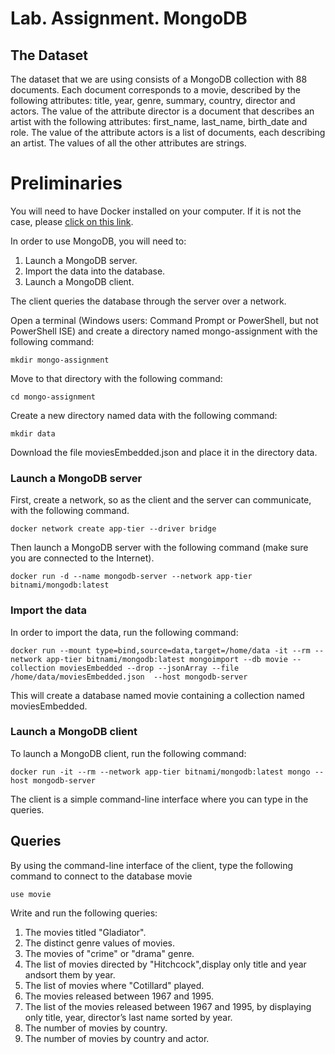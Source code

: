 # Lab. Assignment. MongoDB

## The Dataset

The dataset that we are using consists of 
a MongoDB collection with 88 documents.
Each document corresponds to a movie, described by 
the following attributes: title, year,
genre, summary, country,  director
and actors.
The value of the attribute director is  a document that describes
an artist with the following attributes: first_name,
last_name, birth_date and role.
The value of the attribute actors is a list of 
documents, each describing an artist.
The values of all the other attributes are strings.

# Preliminaries

You will need to have Docker installed on your computer.
If it is not the case, please [click on this link](https://store.docker.com/). 

In order to use MongoDB, you will need to:

1. Launch a MongoDB server.
2. Import the data into the database.
3. Launch a MongoDB client. 

The client queries the database through the server over a network.

Open a terminal (Windows users: Command Prompt or PowerShell, but not PowerShell ISE)
and create a directory named mongo-assignment with the following command:

```
mkdir mongo-assignment
```

Move to that directory with the following command:

```
cd mongo-assignment
```

Create a new directory named data with the following command:

```
mkdir data
```

Download the file moviesEmbedded.json and place it
in the directory data.

### Launch a MongoDB server

First, create a network, so as the client and the server can 
communicate, with the following command.

```
docker network create app-tier --driver bridge
```

Then launch a MongoDB server with the following command (make sure you are connected to the Internet).

```
docker run -d --name mongodb-server --network app-tier bitnami/mongodb:latest
```

### Import the data

In order to import the data, run the following command:

```
docker run --mount type=bind,source=data,target=/home/data -it --rm --network app-tier bitnami/mongodb:latest mongoimport --db movie --collection moviesEmbedded --drop --jsonArray --file  /home/data/moviesEmbedded.json  --host mongodb-server
```

This will create a database named movie containing a collection named moviesEmbedded.

### Launch a MongoDB client

To launch a MongoDB client, run the following command:

```
docker run -it --rm --network app-tier bitnami/mongodb:latest mongo --host mongodb-server
```

The client is a simple command-line interface where you can type in the queries.

## Queries

By using the command-line interface of the client, type the following command to connect 
to the database movie

```
use movie
```

Write and run the following queries:

1. The movies titled "Gladiator".
2. The distinct genre values of movies.
3. The movies of "crime" or "drama" genre.
4. The list of movies directed by "Hitchcock",display only title and year andsort them by year.
5. The list of movies where "Cotillard" played.
6. The movies released between 1967 and 1995.
7. The list of the movies released between 1967 and 1995, by displaying only title, year, director’s last name sorted by year. 
8. The number of movies by country.
9. The number of movies by country and actor.



